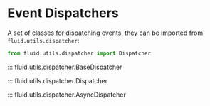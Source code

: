 # Event Dispatchers

A set of classes for dispatching events, they can be imported from `fluid.utils.dispatcher`:

```python
from fluid.utils.dispatcher import Dispatcher
```

::: fluid.utils.dispatcher.BaseDispatcher

::: fluid.utils.dispatcher.Dispatcher

::: fluid.utils.dispatcher.AsyncDispatcher
